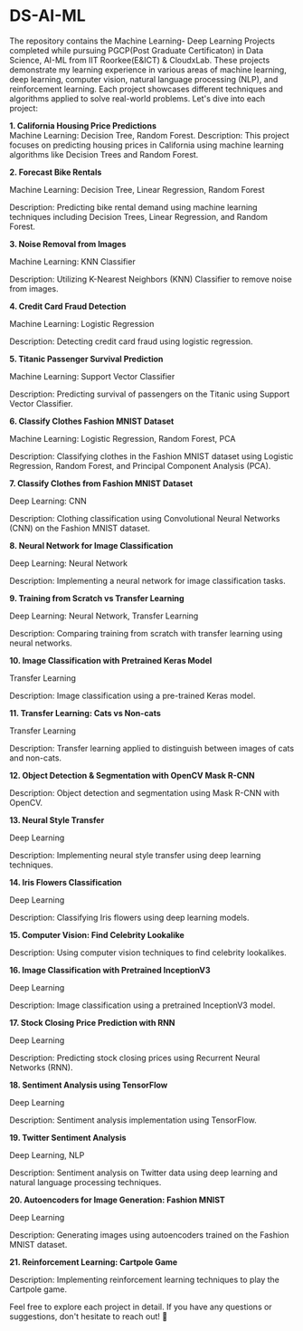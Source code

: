 # DS-AI-ML
The repository contains the Machine Learning- Deep Learning Projects completed while pursuing PGCP(Post Graduate Certificaton) in Data Science, AI-ML from IIT Roorkee(E&ICT) & CloudxLab. These projects demonstrate my learning experience in various areas of machine learning, deep learning, computer vision, natural language processing (NLP), and reinforcement learning. Each project showcases different techniques and algorithms applied to solve real-world problems. Let's dive into each project:

**1. California Housing Price Predictions**  
Machine Learning: Decision Tree, Random Forest.  Description: This project focuses on predicting housing prices in California using machine learning algorithms like Decision Trees and Random Forest.

**2. Forecast Bike Rentals**

Machine Learning: Decision Tree, Linear Regression, Random Forest

Description: Predicting bike rental demand using machine learning techniques including Decision Trees, Linear Regression, and Random Forest.

**3. Noise Removal from Images**

Machine Learning: KNN Classifier

Description: Utilizing K-Nearest Neighbors (KNN) Classifier to remove noise from images.

**4. Credit Card Fraud Detection**

Machine Learning: Logistic Regression

Description: Detecting credit card fraud using logistic regression.

**5. Titanic Passenger Survival Prediction**

Machine Learning: Support Vector Classifier

Description: Predicting survival of passengers on the Titanic using Support Vector Classifier.

**6. Classify Clothes Fashion MNIST Dataset**

Machine Learning: Logistic Regression, Random Forest, PCA

Description: Classifying clothes in the Fashion MNIST dataset using Logistic Regression, Random Forest, and Principal Component Analysis (PCA).

**7. Classify Clothes from Fashion MNIST Dataset**

Deep Learning: CNN

Description: Clothing classification using Convolutional Neural Networks (CNN) on the Fashion MNIST dataset.

**8. Neural Network for Image Classification**

Deep Learning: Neural Network

Description: Implementing a neural network for image classification tasks.

**9. Training from Scratch vs Transfer Learning**

Deep Learning: Neural Network, Transfer Learning

Description: Comparing training from scratch with transfer learning using neural networks.

**10. Image Classification with Pretrained Keras Model**

Transfer Learning

Description: Image classification using a pre-trained Keras model.

**11. Transfer Learning: Cats vs Non-cats**

Transfer Learning

Description: Transfer learning applied to distinguish between images of cats and non-cats.

**12. Object Detection & Segmentation with OpenCV Mask R-CNN**

Description: Object detection and segmentation using Mask R-CNN with OpenCV.

**13. Neural Style Transfer**

Deep Learning

Description: Implementing neural style transfer using deep learning techniques.

**14. Iris Flowers Classification**

Deep Learning

Description: Classifying Iris flowers using deep learning models.

**15. Computer Vision: Find Celebrity Lookalike**

Description: Using computer vision techniques to find celebrity lookalikes.

**16. Image Classification with Pretrained InceptionV3**

Deep Learning

Description: Image classification using a pretrained InceptionV3 model.

**17. Stock Closing Price Prediction with RNN**

Deep Learning

Description: Predicting stock closing prices using Recurrent Neural Networks (RNN).

**18. Sentiment Analysis using TensorFlow**

Deep Learning

Description: Sentiment analysis implementation using TensorFlow.

**19. Twitter Sentiment Analysis**

Deep Learning, NLP

Description: Sentiment analysis on Twitter data using deep learning and natural language processing techniques.

**20. Autoencoders for Image Generation: Fashion MNIST**

Deep Learning

Description: Generating images using autoencoders trained on the Fashion MNIST dataset.

**21. Reinforcement Learning: Cartpole Game**

Description: Implementing reinforcement learning techniques to play the Cartpole game.


Feel free to explore each project in detail. If you have any questions or suggestions, don't hesitate to reach out! 🚀






